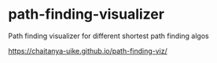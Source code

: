 # path-finding-visualizer
Path finding visualizer for different shortest path finding algos

 https://chaitanya-uike.github.io/path-finding-viz/

